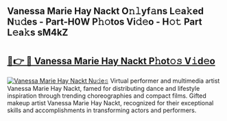## Vanessa Marie Hay Nackt O𝚗𝚕yf𝚊ns L𝚎a𝚔ed N𝚞𝚍es - Part-H0W P𝚑𝚘tos Vi𝚍𝚎o - H𝚘𝚝 Part L𝚎a𝚔s sM4kZ

# <h2><a href="http://kf05vz.oniu.top/?m=Vanessa+Marie+Hay+Nackt">🔗👉 🔴 Vanessa Marie Hay Nackt P𝚑ot𝚘𝚜 V𝚒d𝚎o</a></h2>

[![Vanessa Marie Hay Nackt Nu𝚍e𝚜](https://i.imgur.com/0qMVB7G.gif)](http://kf05vz.oniu.top/?m=Vanessa+Marie+Hay+Nackt)
Virtual performer and multimedia artist Vanessa Marie Hay Nackt, famed for distributing dance and lifestyle inspiration through trending choreographies and compact films. Gifted makeup artist Vanessa Marie Hay Nackt, recognized for their exceptional skills and accomplishments in transforming actors and performers.  
